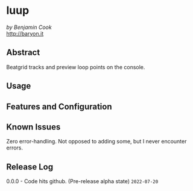 # luup
*by Benjamin Cook*\
<http://baryon.it>

## Abstract

Beatgrid tracks and preview loop points on the console.

## Usage

## Features and Configuration

## Known Issues
Zero error-handling. Not opposed to adding some, but I never encounter errors.

## Release Log
0.0.0 - Code hits github. (Pre-release alpha state) `2022-07-20`
